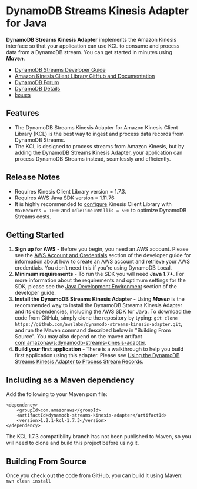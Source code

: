 # DynamoDB Streams Kinesis Adapter for Java

**DynamoDB Streams Kinesis Adapter** implements the Amazon Kinesis interface so that your application can use KCL to consume and process data from a DynamoDB stream. You can get started in minutes using ***Maven***.

* [DynamoDB Streams Developer Guide][docs-dynamodb-streams]
* [Amazon Kinesis Client Library GitHub and Documentation][docs-kcl]
* [DynamoDB Forum][dynamodb-forum]
* [DynamoDB Details][dynamodb-details]
* [Issues][adapter-issues]

## Features

* The DynamoDB Streams Kinesis Adapter for Amazon Kinesis Client Library (KCL) is the best way to ingest and process data records from DynamoDB Streams.
* The KCL is designed to process streams from Amazon Kinesis, but by adding the DynamoDB Streams Kinesis Adapter, your application can process DynamoDB Streams instead, seamlessly and efficiently.

## Release Notes
* Requires Kinesis Client Library version = 1.7.3.
* Requires AWS Java SDK version = 1.11.76
* It is highly recommended to [configure][kcl-configuration] Kinesis Client Library with `MaxRecords = 1000` and `IdleTimeInMillis = 500` to optimize DynamoDB Streams costs.

## Getting Started

1. **Sign up for AWS** - Before you begin, you need an AWS account. Please see the [AWS Account and Credentials][docs-signup] section of the developer guide for information about how to create an AWS account and retrieve your AWS credentials. You don’t need this if you’re using DynamoDB Local.
1. **Minimum requirements** - To run the SDK you will need **Java 1.7+**. For more information about the requirements and optimum settings for the SDK, please see the [Java Development Environment][docs-signup] section of the developer guide.
1. **Install the DynamoDB Streams Kinesis Adapter** - Using ***Maven*** is the recommended way to install the DynamoDB Streams Kinesis Adapter and its dependencies, including the AWS SDK for Java.  To download the code from GitHub, simply clone the repository by typing: `git clone https://github.com/awslabs/dynamodb-streams-kinesis-adapter.git`, and run the Maven command described below in "Building From Source". You may also depend on the maven artifact [com.amazonaws:dynamodb-streams-kinesis-adapter][adapter-maven].
1. **Build your first application** - There is a walkthrough to help you build first application using this adapter. Please see [Using the DynamoDB Streams Kinesis Adapter to Process Stream Records][docs-adapter].

## Including as a Maven dependency

Add the following to your Maven pom file:
```
<dependency>
    <groupId>com.amazonaws</groupId>
    <artifactId>dynamodb-streams-kinesis-adapter</artifactId>
    <version>1.2.1-kcl-1.7.3</version>
</dependency>
```
The KCL 1.7.3 compatibility branch has not been published to Maven, so you will
need to clone and build this project before using it.

## Building From Source

Once you check out the code from GitHub, you can build it using Maven: `mvn clean install`

[adapter-issues]: https://github.com/awslabs/dynamodb-streams-kinesis-adapter/issues
[adapter-maven]: http://mvnrepository.com/artifact/com.amazonaws/dynamodb-streams-kinesis-adapter
[dynamodb-details]: https://aws.amazon.com/dynamodb
[dynamodb-forum]: https://developer.amazonwebservices.com/connect/forum.jspa?forumID=131
[docs-adapter]: https://docs.aws.amazon.com/amazondynamodb/latest/developerguide/Streams.KCLAdapter.html
[docs-dynamodb-streams]: https://docs.aws.amazon.com/amazondynamodb/latest/developerguide/Streams.html
[docs-kcl]: https://github.com/awslabs/amazon-kinesis-client
[docs-signup]: https://docs.aws.amazon.com/AWSSdkDocsJava/latest/DeveloperGuide/java-dg-setup.html
[kcl-configuration]: https://github.com/awslabs/amazon-kinesis-client/blob/master/src/main/java/com/amazonaws/services/kinesis/clientlibrary/lib/worker/KinesisClientLibConfiguration.java
